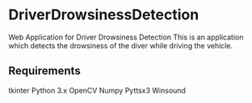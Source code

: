 # DriverDrowsinessDetection
Web Application for Driver Drowsiness Detection
This is an application which detects the drowsiness of the diver while driving the vehicle.
## Requirements
tkinter
Python 3.x
OpenCV
Numpy
Pyttsx3
Winsound
